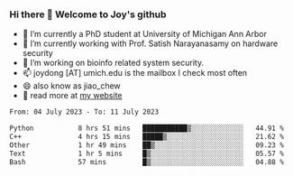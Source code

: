 ### Hi there 👋 Welcome to Joy's github

- 🔭 I’m currently a PhD student at University of Michigan Ann Arbor
- 🌱 I’m currently working with Prof. Satish Narayanasamy on hardware security
- 👯 I’m working on bioinfo related system security. 
- 📫 joydong [AT] umich.edu is the mailbox I check most often
- 😄 also know as jiao_chew
- 💬 read more at [my website](https://joydddd.github.io/)
<!--START_SECTION:waka-->

```txt
From: 04 July 2023 - To: 11 July 2023

Python           8 hrs 51 mins   ███████████▒░░░░░░░░░░░░░   44.91 %
C++              4 hrs 15 mins   █████▒░░░░░░░░░░░░░░░░░░░   21.62 %
Other            1 hr 49 mins    ██▒░░░░░░░░░░░░░░░░░░░░░░   09.23 %
Text             1 hr 5 mins     █▒░░░░░░░░░░░░░░░░░░░░░░░   05.57 %
Bash             57 mins         █▒░░░░░░░░░░░░░░░░░░░░░░░   04.88 %
```

<!--END_SECTION:waka-->
